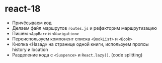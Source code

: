 # react-18

- Причёсываем код
- Делаем файл маршрутов `routes.js` и рефакторим маршрутизацию
- Пишем `<AppBar>` и `<Navigation>`
- Переиспользуем компонент списка `<BookList>` и `<Book>`
- Кнопка «Назад» на странице одной книги, используем пропсы history и location
- Разделение кода c `<Suspence>` и `React.lazy()`. (code splitting)
